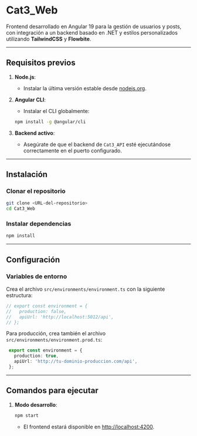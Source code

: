# Cat3_Web

Frontend desarrollado en Angular 19 para la gestión de usuarios y posts, con integración a un backend basado en .NET y estilos personalizados utilizando **TailwindCSS** y **Flowbite**.

---

## **Requisitos previos**

1. **Node.js**:
   - Instalar la última versión estable desde [nodejs.org](https://nodejs.org/).

2. **Angular CLI**:
   - Instalar el CLI globalmente:
   ```bash
   npm install -g @angular/cli
   ```

3. **Backend activo**:
   - Asegúrate de que el backend de `Cat3_API` esté ejecutándose correctamente en el puerto configurado.

---

## **Instalación**

### **Clonar el repositorio**
```bash
git clone <URL-del-repositorio>
cd Cat3_Web
```

### **Instalar dependencias**
```bash
npm install
```

---

## **Configuración**

### **Variables de entorno**
Crea el archivo `src/environments/environment.ts` con la siguiente estructura:

```typescript
// export const environment = {
//   production: false,
//   apiUrl: 'http://localhost:5012/api',
// };
```

Para producción, crea también el archivo `src/environments/environment.prod.ts`:

```typescript
 export const environment = {
   production: true,
   apiUrl: 'http://tu-dominio-produccion.com/api',
 };
```

---

## **Comandos para ejecutar**

1. **Modo desarrollo**:
   ```bash
   npm start
   ```
   - El frontend estará disponible en [http://localhost:4200](http://localhost:4200).
